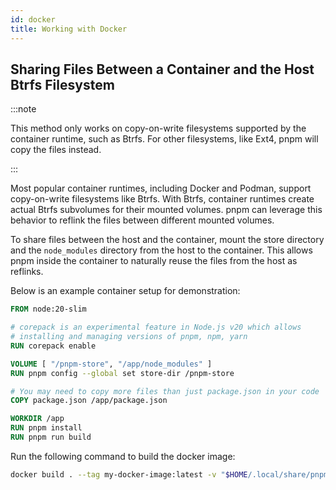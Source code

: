 ```yaml
---
id: docker
title: Working with Docker
---
```


## Sharing Files Between a Container and the Host Btrfs Filesystem

:::note

This method only works on copy-on-write filesystems supported by the container runtime, such as Btrfs. For other filesystems, like Ext4, pnpm will copy the files instead.

:::

Most popular container runtimes, including Docker and Podman, support copy-on-write filesystems like Btrfs. With Btrfs, container runtimes create actual Btrfs subvolumes for their mounted volumes. pnpm can leverage this behavior to reflink the files between different mounted volumes.

To share files between the host and the container, mount the store directory and the `node_modules` directory from the host to the container. This allows pnpm inside the container to naturally reuse the files from the host as reflinks.

Below is an example container setup for demonstration:

```dockerfile title="Dockerfile"
FROM node:20-slim

# corepack is an experimental feature in Node.js v20 which allows
# installing and managing versions of pnpm, npm, yarn
RUN corepack enable

VOLUME [ "/pnpm-store", "/app/node_modules" ]
RUN pnpm config --global set store-dir /pnpm-store

# You may need to copy more files than just package.json in your code
COPY package.json /app/package.json

WORKDIR /app
RUN pnpm install
RUN pnpm run build
```

Run the following command to build the docker image:

```sh
docker build . --tag my-docker-image:latest -v "$HOME/.local/share/pnpm/store:/pnpm-store" -v "$(pwd)/node_modules:/app/node_modules"
```
